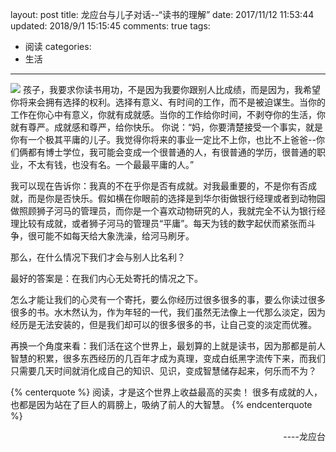 layout: post
title: 龙应台与儿子对话--“读书的理解”
date: 2017/11/12 11:53:44
updated: 2018/9/1 15:15:45
comments: true
tags:
- 阅读
categories:
- 生活
---
<img src="https://eisenhao.coding.net/p/eisenhao/d/eisenhao/git/raw/master/uploads/Meanning-reading.jpg" class="full-image" />
孩子，我要求你读书用功，不是因为我要你跟别人比成绩，而是因为，我希望你将来会拥有选择的权利。选择有意义、有时间的工作，而不是被迫谋生。当你的工作在你心中有意义，你就有成就感。当你的工作给你时间，不剥夺你的生活，你就有尊严。成就感和尊严，给你快乐。
<!-- more -->
你说：“妈，你要清楚接受一个事实，就是你有一个极其平庸的儿子。我觉得你将来的事业一定比不上你，也比不上爸爸--你们俩都有博士学位，我可能会变成一个很普通的人，有很普通的学历，很普通的职业，不太有钱，也没有名。一个最最平庸的人。”

我可以现在告诉你：我真的不在乎你是否有成就。对我最重要的，不是你有否成就，而是你是否快乐。假如横在你眼前的选择是到华尔街做银行经理或者到动物园做照顾狮子河马的管理员，而你是一个喜欢动物研究的人，我就完全不认为银行经理比较有成就，或者狮子河马的管理员“平庸”。每天为钱的数字起伏而紧张而斗争，很可能不如每天给大象洗澡，给河马刷牙。

那么，在什么情况下我们才会与别人比名利？

最好的答案是：在我们内心无处寄托的情况之下。

怎么才能让我们的心灵有一个寄托，要么你经历过很多很多的事，要么你读过很多很多的书。水木然认为，作为年轻的一代，我们虽然无法像上一代那么淡定，因为经历是无法安装的，但是我们却可以的很多很多的书，让自己变的淡定而优雅。

再换一个角度来看：我们活在这个世界上，最划算的上就是读书，因为那都是前人智慧的积累，很多东西经历的几百年才成为真理，变成白纸黑字流传下来，而我们只需要几天时间就消化成自己的知识、见识，变成智慧储存起来，何乐而不为？

{% centerquote %}
阅读，才是这个世界上收益最高的买卖！
很多有成就的人，也都是因为站在了巨人的肩膀上，吸纳了前人的大智慧。
{% endcenterquote %}

<div align = right>----龙应台</div>
